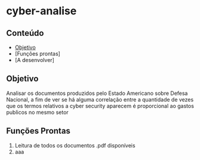 # cyber-analise

## Conteúdo
* [Objetivo](#objetivo)
* [Funções prontas]
* [A desenvolver]

## Objetivo

Analisar os documentos produzidos pelo Estado Americano sobre Defesa Nacional, a fim de ver se há alguma correlação entre a quantidade de vezes que os termos relativos a cyber security aparecem é proporcional ao gastos publicos no mesmo setor

## Funções Prontas
1. Leitura de todos os documentos .pdf disponíveis
2. aaa
